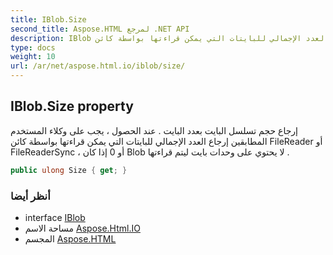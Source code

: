 ```yaml
---
title: IBlob.Size
second_title: Aspose.HTML لمرجع .NET API
description: IBlob ملكية. إرجاع حجم تسلسل البايت بعدد البايت . عند الحصول  يجب على وكلاء المستخدم المطابقين إرجاع العدد الإجمالي للبايتات التي يمكن قراءتها بواسطة كائن FileReader أو FileReaderSync  أو 0 إذا كان Blob لا يحتوي على وحدات بايت ليتم قراءتها .
type: docs
weight: 10
url: /ar/net/aspose.html.io/iblob/size/
---
```

## IBlob.Size property

إرجاع حجم تسلسل البايت بعدد البايت . عند الحصول ، يجب على وكلاء المستخدم المطابقين إرجاع العدد الإجمالي للبايتات التي يمكن قراءتها بواسطة كائن FileReader أو FileReaderSync ، أو 0 إذا كان Blob لا يحتوي على وحدات بايت ليتم قراءتها .

```csharp
public ulong Size { get; }
```

### أنظر أيضا

* interface [IBlob](../)
* مساحة الاسم [Aspose.Html.IO](../../iblob/)
* المجسم [Aspose.HTML](../../../)


